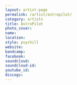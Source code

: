 ```yaml
---
layout: artist-page
permalink: /artist/astropilot/
category: artists
title: AstroPilot
photo_cover: 
name: 
location: 
style: psychill
website: 
bandcamp: 
facebook: 
soundcloud: 
soundcloud-id: 
youtube_id: 
discogs: 
---
```


